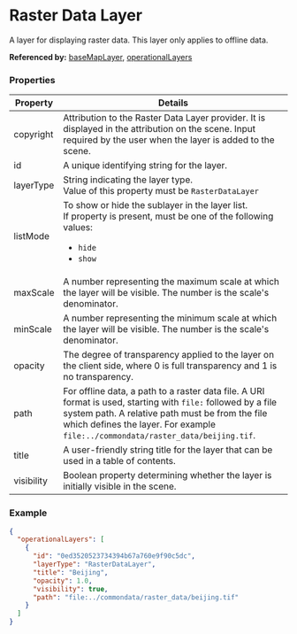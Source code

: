 # Raster Data Layer

A layer for displaying raster data. This layer only applies to offline data.

**Referenced by:** [baseMapLayer](baseMapLayer.md), [operationalLayers](operationalLayers.md)

### Properties

| Property | Details
| --- | ---
| copyright | Attribution to the Raster Data Layer provider. It is displayed in the attribution on the scene. Input required by the user when the layer is added to the scene.
| id | A unique identifying string for the layer.
| layerType | String indicating the layer type.<br>Value of this property must be `RasterDataLayer`
| listMode | To show or hide the sublayer in the layer list.<br>If property is present, must be one of the following values: <ul><li>`hide`</li><li>`show`</li></ul>
| maxScale | A number representing the maximum scale at which the layer will be visible. The number is the scale's denominator.
| minScale | A number representing the minimum scale at which the layer will be visible. The number is the scale's denominator.
| opacity | The degree of transparency applied to the layer on the client side, where 0 is full transparency and 1 is no transparency.
| path | For offline data, a path to a raster data file. A URI format is used, starting with `file:` followed by a file system path. A relative path must be from the file which defines the layer. For example `file:../commondata/raster_data/beijing.tif`.
| title | A user-friendly string title for the layer that can be used in a table of contents.
| visibility | Boolean property determining whether the layer is initially visible in the scene.


### Example

```json
{
  "operationalLayers": [
    {
      "id": "0ed3520523734394b67a760e9f90c5dc",
      "layerType": "RasterDataLayer",
      "title": "Beijing",
      "opacity": 1.0,
      "visibility": true,
      "path": "file:../commondata/raster_data/beijing.tif"
    }
  ]
}
```

